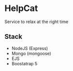 # HelpCat
Service to relax at the right time

## Stack
- NodeJS (Express)
- Mongo (mongoose)
- EJS
- Boostatrap 5
